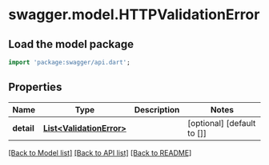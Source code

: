 # swagger.model.HTTPValidationError

## Load the model package
```dart
import 'package:swagger/api.dart';
```

## Properties
Name | Type | Description | Notes
------------ | ------------- | ------------- | -------------
**detail** | [**List&lt;ValidationError&gt;**](ValidationError.md) |  | [optional] [default to []]

[[Back to Model list]](../README.md#documentation-for-models) [[Back to API list]](../README.md#documentation-for-api-endpoints) [[Back to README]](../README.md)


